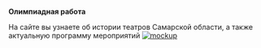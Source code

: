**Олимпиадная работа**

На сайте вы узнаете об истории театров Самарской области, а также актуальную программу мероприятий
[![mockup](mockup "mockup")](img/macbookgold_front.png "mockup")
